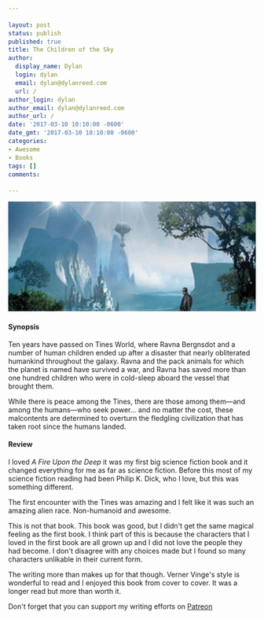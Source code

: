 ```yaml
---

layout: post
status: publish
published: true
title: The Children of the Sky
author:
  display_name: Dylan
  login: dylan
  email: dylan@dylanreed.com
  url: /
author_login: dylan
author_email: dylan@dylanreed.com
author_url: /
date: '2017-03-10 10:10:00 -0600'
date_gmt: '2017-03-10 10:10:00 -0600'
categories:
- Awesome
- Books
tags: []
comments:

---
```

![The Children of the Sky](https://raw.githubusercontent.com/dylanreed/dylan.blog/gh-pages/images/book-review/the-children-of-the-sky.jpg)

<h4>Synopsis</h4>

Ten years have passed on Tines World, where Ravna Bergnsdot and a number of human children ended up after a disaster that nearly obliterated humankind throughout the galaxy. Ravna and the pack animals for which the planet is named have survived a war, and Ravna has saved more than one hundred children who were in cold-sleep aboard the vessel that brought them.

While there is peace among the Tines, there are those among them—and among the humans—who seek power… and no matter the cost, these malcontents are determined to overturn the fledgling civilization that has taken root since the humans landed.

<h4>Review</h4>

I loved *A Fire Upon the Deep* it was my first big science fiction book and it changed everything for me as far as science fiction. Before this most of my science fiction reading had been Philip K. Dick, who I love, but this was something different. 

The first encounter with the Tines was amazing and I felt like it was such an amazing alien race. Non-humanoid and awesome. 

This is not that book. This book was good, but I didn't get the same magical feeling as the first book. I think part of this is because the characters that I loved in the first book are all grown up and I did not love the people they had become. I don't disagree with any choices made but I found so many characters unlikable in their current form. 

The writing more than makes up for that though. Verner Vinge's style is wonderful to read and I enjoyed this book from cover to cover. It was a longer read but more than worth it. 

Don't forget that you can support my writing efforts on [Patreon](https://www.patreon.com/dylanreed)